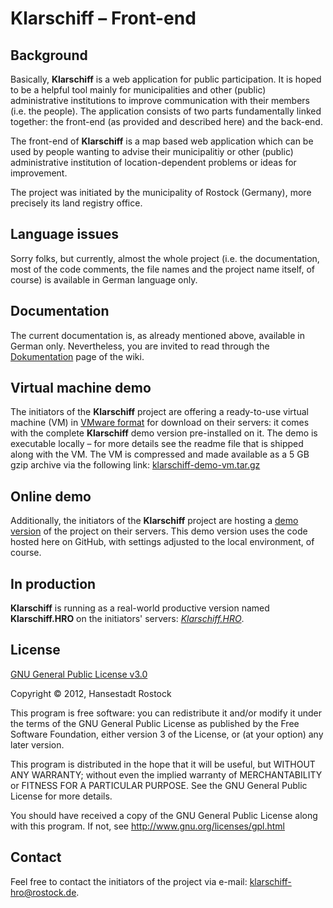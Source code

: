 # Klarschiff – Front-end


## Background

Basically, **Klarschiff** is a web application for public participation. It is hoped to be a helpful tool mainly for municipalities and other (public) administrative institutions to improve communication with their members (i.e. the people). The application consists of two parts fundamentally linked together: the front-end (as provided and described here) and the back-end.

The front-end of **Klarschiff** is a map based web application which can be used by people wanting to advise their municipalitiy or other (public) administrative institution of location-dependent problems or ideas for improvement.

The project was initiated by the municipality of Rostock (Germany), more precisely its land registry office.


## Language issues

Sorry folks, but currently, almost the whole project (i.e. the documentation, most of the code comments, the file names and the project name itself, of course) is available in German language only.


## Documentation

The current documentation is, as already mentioned above, available in German only. Nevertheless, you are invited to read through the [Dokumentation](https://github.com/rostock/klarschiff-frontend/wiki/Dokumentation) page of the wiki.


## Virtual machine demo

The initiators of the **Klarschiff** project are offering a ready-to-use virtual machine (VM) in [VMware format](http://en.wikipedia.org/wiki/Vmdk) for download on their servers: it comes with the complete **Klarschiff** demo version pre-installed on it. The demo is executable locally – for more details see the readme file that is shipped along with the VM. The VM is compressed and made available as a 5 GB gzip archive via the following link: [klarschiff-demo-vm.tar.gz](https://geo.sv.rostock.de/download/klarschiff-demo-vm.tar.gz)


## Online demo

Additionally, the initiators of the **Klarschiff** project are hosting a [demo version](http://demo.klarschiff-hro.de) of the project on their servers. This demo version uses the code hosted here on GitHub, with settings adjusted to the local environment, of course.


## In production

**Klarschiff** is running as a real-world productive version named **Klarschiff.HRO** on the initiators' servers: [*Klarschiff.HRO*](http://www.klarschiff-hro.de).


## License

[GNU General Public License v3.0](http://www.gnu.org/licenses/gpl.html)

Copyright © 2012, Hansestadt Rostock

This program is free software: you can redistribute it and/or modify it under the terms of the GNU General Public License as published by the Free Software Foundation, either version 3 of the License, or (at your option) any later version.

This program is distributed in the hope that it will be useful, but WITHOUT ANY WARRANTY; without even the implied warranty of MERCHANTABILITY or FITNESS FOR A PARTICULAR PURPOSE.  See the GNU General Public License for more details.

You should have received a copy of the GNU General Public License along with this program.  If not, see http://www.gnu.org/licenses/gpl.html


## Contact

Feel free to contact the initiators of the project via e-mail: <klarschiff-hro@rostock.de>.